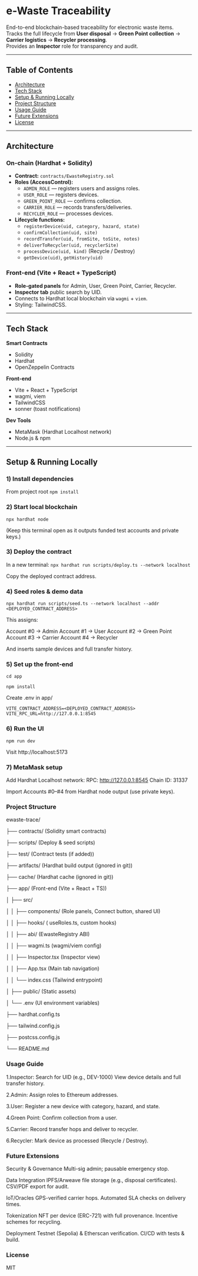 # e-Waste Traceability

End-to-end blockchain-based traceability for electronic waste items.  
Tracks the full lifecycle from **User disposal** → **Green Point collection** → **Carrier logistics** → **Recycler processing**.  
Provides an **Inspector** role for transparency and audit.

---

## Table of Contents
- [Architecture](#architecture)
- [Tech Stack](#tech-stack)
- [Setup & Running Locally](#setup--running-locally)
- [Project Structure](#project-structure)
- [Usage Guide](#usage-guide)
- [Future Extensions](#future-extensions)
- [License](#license)

---

## Architecture

### On-chain (Hardhat + Solidity)
- **Contract:** `contracts/EwasteRegistry.sol`
- **Roles (AccessControl):**
  - `ADMIN_ROLE` — registers users and assigns roles.
  - `USER_ROLE` — registers devices.
  - `GREEN_POINT_ROLE` — confirms collection.
  - `CARRIER_ROLE` — records transfers/deliveries.
  - `RECYCLER_ROLE` — processes devices.
- **Lifecycle functions:**
  - `registerDevice(uid, category, hazard, state)`
  - `confirmCollection(uid, site)`
  - `recordTransfer(uid, fromSite, toSite, notes)`
  - `deliverToRecycler(uid, recyclerSite)`
  - `processDevice(uid, kind)` (Recycle / Destroy)
  - `getDevice(uid)`, `getHistory(uid)`

### Front-end (Vite + React + TypeScript)
- **Role-gated panels** for Admin, User, Green Point, Carrier, Recycler.
- **Inspector tab** public search by UID.
- Connects to Hardhat local blockchain via `wagmi` + `viem`.
- Styling: TailwindCSS.

---

## Tech Stack

**Smart Contracts**
- Solidity
- Hardhat
- OpenZeppelin Contracts

**Front-end**
- Vite + React + TypeScript
- wagmi, viem
- TailwindCSS
- sonner (toast notifications)

**Dev Tools**
- MetaMask (Hardhat Localhost network)
- Node.js & npm

---

## Setup & Running Locally

### 1) Install dependencies
From project root
`npm install`

### 2) Start local blockchain
`npx hardhat node`

(Keep this terminal open as it outputs funded test accounts and private keys.)

### 3) Deploy the contract
In a new terminal:
`npx hardhat run scripts/deploy.ts --network localhost`

Copy the deployed contract address.

### 4) Seed roles & demo data 
`npx hardhat run scripts/seed.ts --network localhost --addr <DEPLOYED_CONTRACT_ADDRESS>`

This assigns:

Account #0 → Admin
Account #1 → User
Account #2 → Green Point
Account #3 → Carrier
Account #4 → Recycler

And inserts sample devices and full transfer history.

### 5) Set up the front-end
`cd app`

`npm install`

Create .env in app/

`VITE_CONTRACT_ADDRESS=<DEPLOYED_CONTRACT_ADDRESS>`
`VITE_RPC_URL=http://127.0.0.1:8545`

### 6) Run the UI
`npm run dev`

Visit http://localhost:5173

### 7) MetaMask setup
Add Hardhat Localhost network:
  RPC: http://127.0.0.1:8545
  Chain ID: 31337

Import Accounts #0–#4 from Hardhat node output (use private keys).

### Project Structure
ewaste-trace/

├── contracts/ (Solidity smart contracts)

├── scripts/ (Deploy & seed scripts)

├── test/  (Contract tests (if added))

├── artifacts/  (Hardhat build output (ignored in git))

├── cache/  (Hardhat cache (ignored in git))

├── app/  (Front-end (Vite + React + TS))

│ ├── src/

│ │ ├── components/  (Role panels, Connect button, shared UI)

│ │ ├── hooks/ ( useRoles.ts, custom hooks)

│ │ ├── abi/  (EwasteRegistry ABI)

│ │ ├── wagmi.ts  (wagmi/viem config)

│ │ ├── Inspector.tsx  (Inspector view)

│ │ ├── App.tsx  (Main tab navigation)

│ │ └── index.css  (Tailwind entrypoint)

│ ├── public/  (Static assets)

│ └── .env  (UI environment variables)

├── hardhat.config.ts

├── tailwind.config.js

├── postcss.config.js

└── README.md
### Usage Guide

1.Inspector:
  Search for UID (e.g., DEV-1000)
  View device details and full transfer history.

2.Admin:
  Assign roles to Ethereum addresses.

3.User:
  Register a new device with category, hazard, and state.

4.Green Point:
  Confirm collection from a user.

5.Carrier:
  Record transfer hops and deliver to recycler.

6.Recycler:
  Mark device as processed (Recycle / Destroy).

### Future Extensions

Security & Governance
  Multi-sig admin; pausable emergency stop.

Data Integration
  IPFS/Arweave file storage (e.g., disposal certificates).
  CSV/PDF export for audit.

IoT/Oracles
  GPS-verified carrier hops.
  Automated SLA checks on delivery times.

Tokenization
  NFT per device (ERC-721) with full provenance.
  Incentive schemes for recycling.

Deployment
  Testnet (Sepolia) & Etherscan verification.
  CI/CD with tests & build.

### License
MIT
